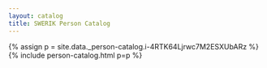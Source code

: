 ```yaml
---
layout: catalog
title: SWERIK Person Catalog
---
```

{% assign p = site.data._person-catalog.i-4RTK64Ljrwc7M2ESXUbARz %}
{% include person-catalog.html p=p %}

